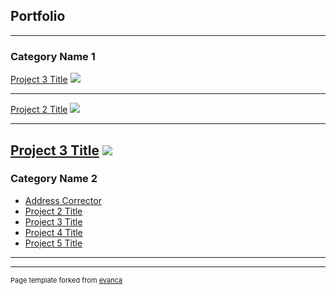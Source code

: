 ## Portfolio

---

### Category Name 1 


[Project 3 Title](http://example.com/)
<img src="https://api.miniature.io/?url=https://github.com/kveselits/GIS-Programming/blob/9e06ba03e68c7704759f361cb532478d34407c84/AutomaticCapitalization.py#L11-L35" />


---
[Project 2 Title](/pdf/sample_presentation.pdf)
<img src="https://api.miniature.io/?url=ubuntu.com" />

---
[Project 3 Title](http://example.com/)
<img src="https://api.miniature.io/?url=ubuntu.com" />
---

### Category Name 2

- [Address Corrector](https://github.com/kveselits/GIS-Programming/blob/master/AddressCorrector.py)
- [Project 2 Title](http://example.com/)
- [Project 3 Title](http://example.com/)
- [Project 4 Title](http://example.com/)
- [Project 5 Title](http://example.com/)

---




---
<p style="font-size:11px">Page template forked from <a href="https://github.com/evanca/quick-portfolio">evanca</a></p>
<!-- Remove above link if you don't want to attibute -->

